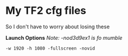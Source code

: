 # My TF2 cfg files
So I don't have to worry about losing these

**Launch Options**
*Note: -nod3d9ex1 is fo mumble*

```
-w 1920 -h 1080 -fullscreen -novid
```

